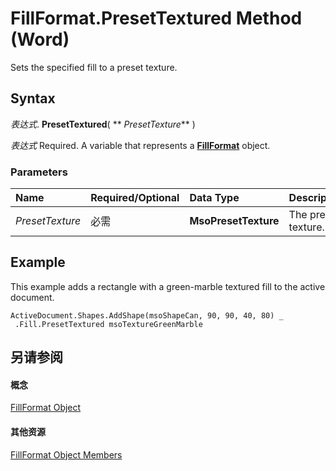 
# FillFormat.PresetTextured Method (Word)

Sets the specified fill to a preset texture.


## Syntax

 _表达式_. **PresetTextured**( ** _PresetTexture_** )

 _表达式_ Required. A variable that represents a **[FillFormat](39205d07-9e37-1be1-ec4a-93ba8bac2f26.md)** object.


### Parameters



|**Name**|**Required/Optional**|**Data Type**|**Description**|
|:-----|:-----|:-----|:-----|
| _PresetTexture_|必需|**MsoPresetTexture**|The preset texture.|

## Example

This example adds a rectangle with a green-marble textured fill to the active document.


```
ActiveDocument.Shapes.AddShape(msoShapeCan, 90, 90, 40, 80) _ 
 .Fill.PresetTextured msoTextureGreenMarble
```


## 另请参阅


#### 概念


[FillFormat Object](39205d07-9e37-1be1-ec4a-93ba8bac2f26.md)
#### 其他资源


[FillFormat Object Members](http://msdn.microsoft.com/library/09251952-b63e-4886-d2fa-938e27dba15a%28Office.15%29.aspx)